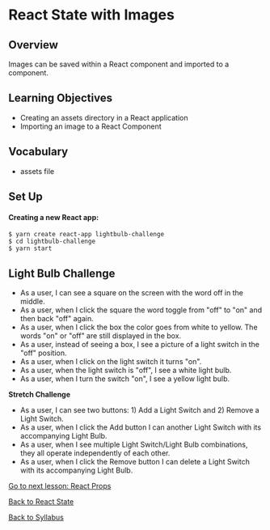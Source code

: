 # React State with Images

## Overview
Images can be saved within a React component and imported to a component.

## Learning Objectives
- Creating an assets directory in a React application
- Importing an image to a React Component

## Vocabulary
- assets file

## Set Up

#### Creating a new React app:
```
$ yarn create react-app lightbulb-challenge
$ cd lightbulb-challenge
$ yarn start
```

## Light Bulb Challenge
- As a user, I can see a square on the screen with the word off in the middle.
- As a user, when I click the square the word toggle from "off" to "on" and then back "off" again.
- As a user, when I click the box the color goes from white to yellow. The words "on" or "off" are still displayed in the box.
- As a user, instead of seeing a box, I see a picture of a light switch in the "off" position.
- As a user, when I click on the light switch it turns "on".
- As a user, when the light switch is "off", I see a white light bulb.
- As a user, when I turn the switch "on", I see a yellow light bulb.

**Stretch Challenge**
- As a user, I can see two buttons: 1) Add a Light Switch and 2) Remove a Light Switch.
- As a user, when I click the Add button I can another Light Switch with its accompanying Light Bulb.
- As a user, when I see multiple Light Switch/Light Bulb combinations, they all operate independently of each other.
- As a user, when I click the Remove button I can delete a Light Switch with its accompanying Light Bulb.

[Go to next lesson: React Props](./props.md)

[Back to React State](./state.md)

[Back to Syllabus](../README.md)
